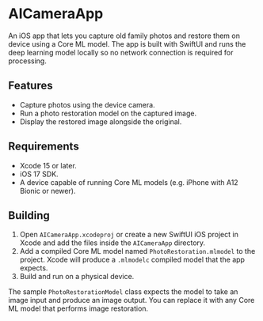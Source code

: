 # AICameraApp

An iOS app that lets you capture old family photos and restore them on device using a Core ML model. The app is built with SwiftUI and runs the deep learning model locally so no network connection is required for processing.

## Features
- Capture photos using the device camera.
- Run a photo restoration model on the captured image.
- Display the restored image alongside the original.

## Requirements
- Xcode 15 or later.
- iOS 17 SDK.
- A device capable of running Core ML models (e.g. iPhone with A12 Bionic or newer).

## Building
1. Open `AICameraApp.xcodeproj` or create a new SwiftUI iOS project in Xcode and add the files inside the `AICameraApp` directory.
2. Add a compiled Core ML model named `PhotoRestoration.mlmodel` to the project. Xcode will produce a `.mlmodelc` compiled model that the app expects.
3. Build and run on a physical device.

The sample `PhotoRestorationModel` class expects the model to take an image input and produce an image output. You can replace it with any Core ML model that performs image restoration.
